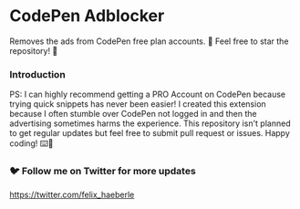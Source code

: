 # CodePen Adblocker
	
Removes the ads from CodePen free plan accounts. 🚀
Feel free to star the repository! 🌟

### Introduction
PS: I can highly recommend getting a PRO Account on CodePen because trying quick snippets has never been easier! I created this extension because I often stumble over CodePen not logged in and then the advertising sometimes harms the experience. This repository isn't planned to get regular updates but feel free to submit pull request or issues. Happy coding! ⌨️🎉

### 🐦 Follow me on Twitter for more updates
https://twitter.com/felix_haeberle
